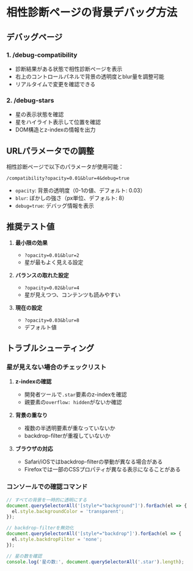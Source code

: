# 相性診断ページの背景デバッグ方法

## デバッグページ

### 1. /debug-compatibility
- 診断結果がある状態で相性診断ページを表示
- 右上のコントロールパネルで背景の透明度とblur量を調整可能
- リアルタイムで変更を確認できる

### 2. /debug-stars  
- 星の表示状態を確認
- 星をハイライト表示して位置を確認
- DOM構造とz-indexの情報を出力

## URLパラメータでの調整

相性診断ページで以下のパラメータが使用可能：

```
/compatibility?opacity=0.01&blur=4&debug=true
```

- `opacity`: 背景の透明度（0-1の値、デフォルト: 0.03）
- `blur`: ぼかしの強さ（px単位、デフォルト: 8）
- `debug=true`: デバッグ情報を表示

## 推奨テスト値

1. **最小限の効果**
   - `?opacity=0.01&blur=2`
   - 星が最もよく見える設定

2. **バランスの取れた設定**
   - `?opacity=0.02&blur=4`
   - 星が見えつつ、コンテンツも読みやすい

3. **現在の設定**
   - `?opacity=0.03&blur=8`
   - デフォルト値

## トラブルシューティング

### 星が見えない場合のチェックリスト

1. **z-indexの確認**
   - 開発者ツールで`.star`要素のz-indexを確認
   - 親要素の`overflow: hidden`がないか確認

2. **背景の重なり**
   - 複数の半透明要素が重なっていないか
   - backdrop-filterが重複していないか

3. **ブラウザの対応**
   - Safari/iOSではbackdrop-filterの挙動が異なる場合がある
   - Firefoxでは一部のCSSプロパティが異なる表示になることがある

### コンソールでの確認コマンド

```javascript
// すべての背景を一時的に透明にする
document.querySelectorAll('[style*="background"]').forEach(el => {
  el.style.backgroundColor = 'transparent';
});

// backdrop-filterを無効化
document.querySelectorAll('[style*="backdrop"]').forEach(el => {
  el.style.backdropFilter = 'none';
});

// 星の数を確認
console.log('星の数:', document.querySelectorAll('.star').length);
```